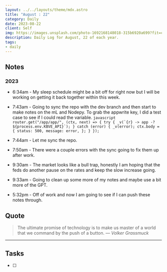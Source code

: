 ```yaml
---
layout: ../../layouts/theme/mdx.astro
title: "August : 22"
category: Daily
date: 2023-08-22
client: Self
img: https://images.unsplash.com/photo-1692168148018-315b6920a699?fit=crop&q=85&w=1400&h=700
description: Daily Log for August, 22 of each year.
tags:
- daily
---
```


## Notes
### 2023
- 6:34am - My sleep schedule might be a bit off for right now but I will be working on getting it back together within this week. 
- 7:43am - Going to sync the repo with the dev branch and then start to make notes on the mL and Nodepy. To grab the appwrite key, I did a test case to see if I could read the variable. ```javascript
  router.get("/app/app/", (ctx, next) => {
  try {
    _v(`{r} -> app -? ${process.env.KBVE_API}`);
  }
  catch (error) {
    _v(error);
    ctx.body = {
      status: 500,
      message: error,
    };
  }
}); ```

- 7:44am - Let me sync the repo.
- 7:50am - There were a couple errors with the sync going to fix them up after work.
- 9:30am - The market looks like a bull trap, honestly I am hoping that the feds do another pause on the rates and keep the slow increase going. 
- 9:33am - Going to clean up some more of my notes and maybe use a bit more of the GPT.
- 5:32pm - Off of work and now I am going to see if I can push these notes through.
## Quote

> The ultimate promise of technology is to make us master of a world that we command by the push of a button.
> — <cite>Volker Grassmuck</cite>

---

## Tasks

- [ ]